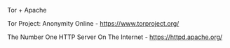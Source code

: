 
Tor + Apache 

Tor Project: Anonymity Online - https://www.torproject.org/

The Number One HTTP Server On The Internet - https://httpd.apache.org/

